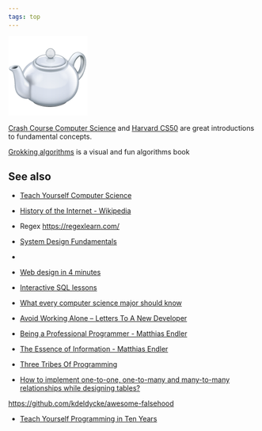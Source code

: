```yaml
---
tags: top
---
```


<a href="https://developer.mozilla.org/en-US/docs/Web/HTTP/Status/418">
<img src="/static/img/teapot.png">
</a>

[Crash Course Computer Science](https://www.youtube.com/playlist?list=PL8dPuuaLjXtNlUrzyH5r6jN9ulIgZBpdo) and [Harvard CS50](https://www.youtube.com/playlist?list=PLhQjrBD2T381L3iZyDTxRwOBuUt6m1FnW) are great introductions to fundamental concepts. 

[Grokking algorithms](http://93.174.95.29/main/9F2B390517083CF4485BA524B80815F5) is a visual and fun algorithms book  

## See also 

* [Teach Yourself Computer Science](https://teachyourselfcs.com/)

* [History of the Internet - Wikipedia](https://en.wikipedia.org/wiki/History_of_the_Internet)
  
* Regex <https://regexlearn.com/>

* [System Design Fundamentals](https://www.youtube.com/watch?v=lX4CrbXMsNQ&list=PLCRMIe5FDPsd0gVs500xeOewfySTsmEjf&pp=iAQB)
* 
* [Web design in 4 minutes](https://jgthms.com/web-design-in-4-minutes/)

* [Interactive SQL lessons](https://sqlbolt.com/) 

* [What every computer science major should know](http://matt.might.net/articles/what-cs-majors-should-know/)

* [Avoid Working Alone – Letters To A New Developer](https://letterstoanewdeveloper.com/2019/06/24/avoid-working-alone/)

* [Being a Professional Programmer - Matthias Endler](https://endler.dev/2017/professional-programming/)

* [The Essence of Information - Matthias Endler](https://endler.dev/2017/the-essence-of-information/)
  
* [Three Tribes Of Programming](https://josephg.com/blog/3-tribes/)

* [How to implement one-to-one, one-to-many and many-to-many relationships while designing tables?](https://stackoverflow.com/questions/7296846/how-to-implement-one-to-one-one-to-many-and-many-to-many-relationships-while-de)

<https://github.com/kdeldycke/awesome-falsehood>

* [Teach Yourself Programming in Ten Years](http://norvig.com/21-days.html)
